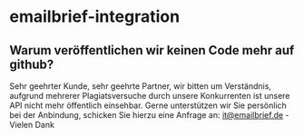 # emailbrief-integration

## Warum veröffentlichen wir keinen Code mehr auf github?

Sehr geehrter Kunde, sehr geehrte Partner, wir bitten um Verständnis, aufgrund mehrerer Plagiatsversuche durch unsere Konkurrenten ist unsere API nicht mehr öffentlich einsehbar. Gerne unterstützen wir Sie persönlich bei der Anbindung, schicken Sie hierzu eine Anfrage an: it@emailbrief.de - Vielen Dank
